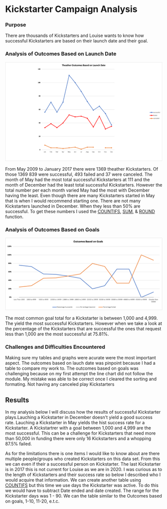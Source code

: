 # Kickstarter Campaign Analysis

### Purpose
 There are thousands of Kickstarters and Louise wants to know how successful Kickstarters are based on their launch date and their goal. 
  
### Analysis of Outcomes Based on Launch Date
![Theather Outcomes vs Lauch](https://github.com/AmirO8/kickstarter-analysis/blob/main/Theater_Outcomes_vs_Launch.png)

   From May 2009 to January 2017 there were 1369 theather Kickstarters. Of those 1369 839 were successful, 493 failed and 37 were canceled. The month of May had the most total successful Kickstarters at 111 and the month of December had the least total successful Kickstarters. However the total number per each month varied May had the most with December having the least. 
   Even though there are many Kickstarters started in May that is when I would recommend starting one. There are not many Kickstarters launched in December. When they less than 50% are successful. To get these numbers I used the [COUNTIFS](https://support.microsoft.com/en-us/office/countifs-function-dda3dc6e-f74e-4aee-88bc-aa8c2a866842), [SUM](https://support.microsoft.com/en-us/office/sum-function-043e1c7d-7726-4e80-8f32-07b23e057f89), & [ROUND](https://support.microsoft.com/en-us/office/round-function-c018c5d8-40fb-4053-90b1-b3e7f61a213c) function.

### Analysis of Outcomes Based on Goals
![Theather Outcomes Based on Launch Date](https://github.com/AmirO8/kickstarter-analysis/blob/main/Outcomes%20Based%20on%20Goals.png)

  The most common goal total for a Kickstarter is between 1,000 and 4,999. The yield the most successful Kickstarters. However when we take a look at the percentage of the Kickstarters that are successful the ones that request less than 1,000 are the most successful at 75.81%. 

### Challenges and Difficulties Encountered
 Making sure my tables and graphs were acurate were the most important aspect. The outcomes based on lauch date was pinpoint because I had a table to compare my work to. The outcomes based on goals was challenging because on my first attempt the line chart did not follow the module. 
 My mistake was able to be correct once I cleared the sorting and formating. Not having any canceled play Kickstarters 

## Results
   In my analysis below I will discuss how the results of successful Kickstarter plays.Lauching a Kickstarter in December doesn't yield a good success rate. Lauching a Kickstarter in May yields the hist success rate for a Kickstarter. A Kickstartrer with a goal between 1,000 and 4,999 are the most successful. This can be a challenge for Kickstarters that need more than 50,000 in funding there were only 16 Kickstarters and a whopping 87.5% failed.
   
   As for the limitations there is one items I would like to know about are there multiple people/groups who created Kickstarters on this data set. From this we can even if their a successful person on Kickstarter. The last Kickstarter is in 2017 this is not current for Louise as we are in 2020. I was curious as to the length of Kickstarters and their success rate so below I described who I would acquire that information. 
   We can create another table using [COUNTIFS](https://support.microsoft.com/en-us/office/countifs-function-dda3dc6e-f74e-4aee-88bc-aa8c2a866842) but this time we use days the Kickstarter was active. To do this we would have to subtract Date ended and date created. The range for the Kickstarter days was 1 - 90. We can the table similar to the Outcomes based on goals, 1-10, 11-20, e.t.c. 


